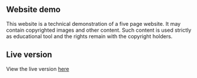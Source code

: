 ## Website demo
This website is a technical demonstration of a five page website. It may contain copyrighted images and other content. Such content is used strictly as educational tool and the rights remain with the copyright holders.
## Live version
View the live version [here](https://johannesmu.github.io/website-demo-2)